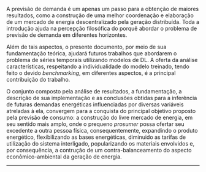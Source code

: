 A previsão de demanda é um apenas um passo para a obtenção de maiores resultados, como a construção de uma melhor coordenação e elaboração de um mercado de energia descentralizado pela geração distribuída. Toda a introdução ajuda na percepção filosófica do porquê abordar o problema de previsão de demanda em diferentes horizontes.

Além de tais aspectos, o presente documento, por meio de sua fundamentação teórica, ajudará futuros trabalhos que abordarem o problema de séries temporais utilizando modelos de DL. A oferta da análise características, respeitando a individualidade do modelo treinado, tendo feito o devido *benchmarking*, em diferentes aspectos, é a principal contribuição do trabalho.

O conjunto composto pela análise de resultados, a fundamentação, a descrição de sua implementação e as conclusões obtidas para a inferência de futuras demandas energéticas influenciadas por diversas variáveis atreladas à ela, convergem para a conquista do principal objetivo proposto pela previsão de consumo: a construção do livre mercado de energia, em seu sentido mais amplo, onde o prequeno *prosumer* possa ofertar seu excedente a outra pessoa física, consequentemente, expandindo o produto energético, flexibilizando as bases energéticas, diminuido as tarifas de utilização do sistema interligado, popularizando os materiais envolvidos e, por consequência, a contrução de um contra-balanceamento do aspecto econômico-ambiental da geração de energia.
 

-------


